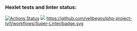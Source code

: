 ### Hexlet tests and linter status:
[![Actions Status](https://github.com/velibegov/php-project-lvl1/workflows/hexlet-check/badge.svg)](https://github.com/velibegov/php-project-lvl1/actions)
<a href="https://codeclimate.com/github/codeclimate/codeclimate/maintainability"><img src="https://api.codeclimate.com/v1/badges/a99a88d28ad37a79dbf6/maintainability" /></a>
https://github.com/velibegov/php-project-lvl1/workflows/Super-Linter/badge.svg

